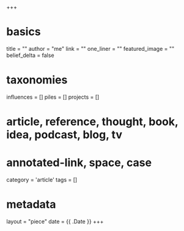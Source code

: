 +++
# basics
title     		 	= ""
author 		      = "me"
link 				    = ""
one_liner 		 	= ""
featured_image 	= "" 
belief_delta   	= false

# taxonomies
influences		 	= []
piles     		 	= []
projects		 	  = []

# article, reference, thought, book, idea, podcast, blog, tv
# annotated-link, space, case
category  		 	= 'article'
tags			 	    = []

# metadata
layout	    	 	= "piece"
date 				    = {{ .Date }}
+++
